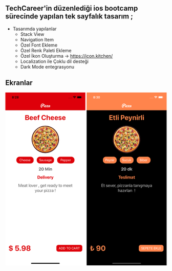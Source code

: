## TechCareer'in düzenlediği ios bootcamp sürecinde yapılan tek sayfalık tasarım ;

- Tasarımda yapılanlar
  * Stack View
  * Navigation Item
  * Özel Font Ekleme
  * Özel Renk Paleti Ekleme
  * Özel İkon Oluşturma -> https://icon.kitchen/
  * Localization ile Çoklu dil desteği
  * Dark Mode entegrasyonu

## Ekranlar
<p float="left">
<img src="screenshots/lightmode.png" alt="drawing" width="250"/>
<img src="screenshots/darkmode.png" alt="drawing" width="250"/>
</p>
